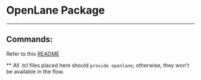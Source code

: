 # OpenLane Package
-------------------

## Commands:

Refer to this [README](../../docs/source/OpenLANE_commands.md)

** All .tcl files placed here should `provide openlane`; otherwise, they won't
be available in the flow.
